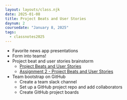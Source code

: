 ```yaml
---
layout: layouts/class.njk
date: 2025-01-08
title: Project Beats and User Stories
daynum: 2
coursedate: "January 8, 2025"
tags:
  - classnotes2025
---
```


* Favorite news app presentations
* Form into teams!
* Project beat and user stories brainstorm
  * [Project Beats and User Stories](../../topics/beats_and_user_stories/)
  * [Assignment 2 - Project Beats and User Stories](../../assignments/2/)
* Team bootstrap on GitHub
  * Create a team slack channel
  * Set up a GitHub project repo and add collaborators
  * Create GitHub project boards
